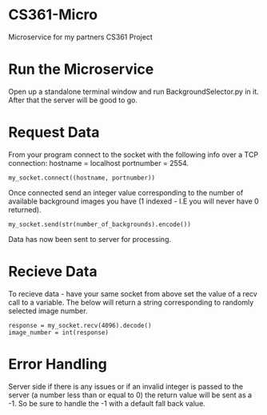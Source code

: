 # CS361-Micro
Microservice for my partners CS361 Project

# Run the Microservice
Open up a standalone terminal window and run BackgroundSelector.py in it. After that the server will be good to go.

# Request Data
From your program connect to the socket with the following info over a TCP connection:
hostname = localhost
portnumber = 2554. 

```my_socket.connect((hostname, portnumber))```

Once connected send an integer value corresponding to the number of available background images you have (1 indexed - I.E you will never have 0 returned).

```my_socket.send(str(number_of_backgrounds).encode())```

Data has now been sent to server for processing.

# Recieve Data

To recieve data - have your same socket from above set the value of a recv call to a variable. The below will return a string corresponding to randomly selected image number.

```
response = my_socket.recv(4096).decode()
image_number = int(response)
```

# Error Handling
Server side if there is any issues or if an invalid integer is passed to the server (a number less than or equal to 0) the return value will be sent as a -1. So be sure to handle the -1 with a default fall back value.
